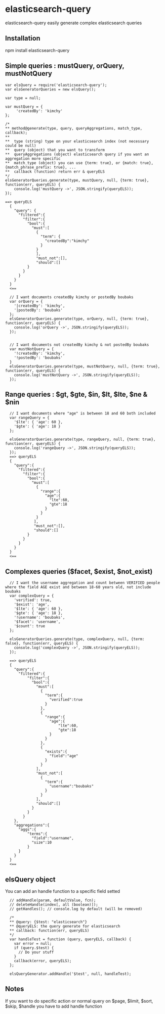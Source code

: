 # elasticsearch-query

elasticsearch-query easily generate complex elasticsearch queries

## Installation
npm install elasticsearch-query


## Simple queries : mustQuery, orQuery, mustNotQuery
    
    var elsQuery = require('elasticsearch-query');
    var elsGeneratorQueries = new elsQuery();
    
    var type = null;
    
    var mustQuery = {
	     'createdBy': 'kimchy'
    };
    
    /*
    ** method@generate(type, query, queryAggregations, match_type, callback);
    **
    **	type (string) type on your elasticsearch index (not necessary could be null)
    ** 	query (object) that you want to transform
    **	queryAggregations (object) elasticsearch query if you want an aggregation more specific
    **	match_type (object) you can use {term: true}, or {match: true}, {match_phrase_prefix: true}, ... 
    ** 	callback (function) return err & queryELS
    */
    elsGeneratorQueries.generate(type, mustQuery, null, {term: true}, function(err, queryELS) {
    	console.log('mustQuery ->', JSON.stringify(queryELS));
    });

    ==> queryELS
      {
        "query": {
          "filtered":{
            "filter":{
              "bool":{
                "must":[
                  {
                    "term": {
                      "createdBy":"kimchy"
                    }
                  }
                  ],
                  "must_not":[],
                  "should":[]
              }
            }
          }
        }
      }
      <==
      
      // I want documents createdBy kimchy or postedBy boubaks
      var orQuery = {
      	'|createdBy': 'kimchy',
      	'|postedBy': 'boubaks'
      };
      elsGeneratorQueries.generate(type, orQuery, null, {term: true}, function(err, queryELS) {
      	console.log('orQuery ->', JSON.stringify(queryELS));
      });
      
      
      // I want documents not createdBy kimchy & not postedBy boubaks
      var mustNotQuery = {
      	'!createdBy': 'kimchy',
      	'!postedBy': 'boubaks'
      }
      elsGeneratorQueries.generate(type, mustNotQuery, null, {term: true}, function(err, queryELS) {
      	console.log('mustNotQuery ->', JSON.stringify(queryELS));
      });
      
##  Range queries : $gt, $gte, $in, $lt, $lte, $ne & $nin

      // I want documents where "age" is between 18 and 60 both included
      var rangeQuery = {
      	'$lte': { 'age': 60 },
      	'$gte': { 'age': 18 }
      };
      
      elsGeneratorQueries.generate(type, rangeQuery, null, {term: true}, function(err, queryELS) {
      	console.log('rangeQuery ->', JSON.stringify(queryELS));
      });
      ==> queryELS
      {  
        "query":{  
          "filtered":{  
            "filter":{  
              "bool":{  
                "must":[  
                  {  
                    "range":{  
                      "age":{  
                        "lte":60,
                        "gte":18
                      }
                    }
                  }
                 ],
                 "must_not":[],
                 "should":[]
              }
            }
          }
        }
      }
      <==
      
##  Complexes queries ($facet, $exist, $not_exist)
  
      // I want the username aggregation and count between VERIFIED people where the field AGE exist and between 18-60 years old, not include boubaks
      var complexQuery = {
      	'verified': true,
      	'$exist': 'age',
      	'$lte': { 'age': 60 },
      	'$gte': { 'age': 18 },
      	'!username': 'boubaks',
      	'$facet': 'username',
      	'$count': true
      };
      
      elsGeneratorQueries.generate(type, complexQuery, null, {term: false}, function(err, queryELS) {
      	console.log('complexQuery ->', JSON.stringify(queryELS));
      });
      
      ==> queryELS
      {  
        "query":{  
          "filtered":{  
              "filter":{  
                "bool":{  
                  "must":[  
                    {  
                      "term":{  
                        "verified":true
                      }
                    },
                    {  
                      "range":{  
                        "age":{  
                            "lte":60,
                            "gte":18
                        }
                      }
                    },
                    {  
                      "exists":{  
                        "field":"age"
                      }
                    }
                  ],
                  "must_not":[  
                    {  
                      "term":{  
                        "username":"boubaks"
                      }
                    }
                  ],
                  "should":[]
                }
              }
            }
        },
        "aggregations":{  
          "aggs":{
              "terms":{
                "field":"username",
                "size":10
              }
          }
        }
      }
      <==
      
## elsQuery object
  You can add an handle function to a specific field setted

      // addHandle(param, defaultValue, fcn);
      // deleteHandle(index[, all (boolean)]);
      // getHandles(); // console.log by default (will be removed)
    
      /*
      ** @query: {$test: "elasticsearch"}
      ** @queryELS: the query generate for elasticsearch
      ** callback: function(err, queryELS)
      */ 
      var handleTest = function (query, queryELS, callback) {
        var error = null;
        if (query.$test) {
          // Do your stuff
        }
        callback(error, queryELS);
      };
      
      elsQueryGenerator.addHandle('$test', null, handleTest);
## Notes
If you want to do specific action or normal query on $page, $limit, $sort, $skip, $handle you have to add handle function
